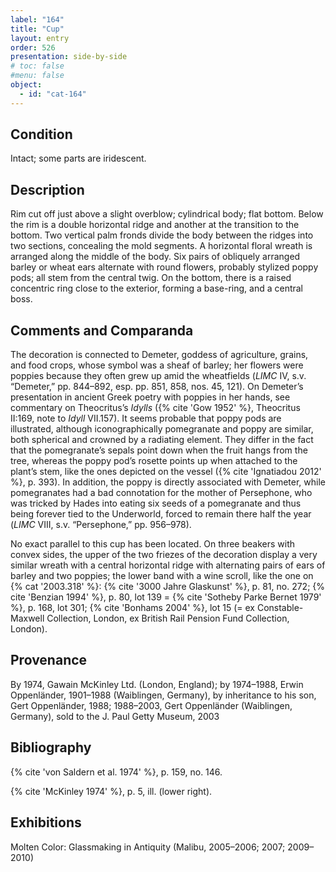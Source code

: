 ```yaml
---
label: "164"
title: "Cup"
layout: entry
order: 526
presentation: side-by-side
# toc: false
#menu: false 
object:
  - id: "cat-164"
---
```


## Condition

Intact; some parts are iridescent.

## Description

Rim cut off just above a slight overblow; cylindrical body; flat bottom. Below the rim is a double horizontal ridge and another at the transition to the bottom. Two vertical palm fronds divide the body between the ridges into two sections, concealing the mold segments. A horizontal floral wreath is arranged along the middle of the body. Six pairs of obliquely arranged barley or wheat ears alternate with round flowers, probably stylized poppy pods; all stem from the central twig. On the bottom, there is a raised concentric ring close to the exterior, forming a base-ring, and a central boss.

## Comments and Comparanda

The decoration is connected to Demeter, goddess of agriculture, grains, and food crops, whose symbol was a sheaf of barley; her flowers were poppies because they often grew up amid the wheatfields (*LIMC* IV, s.v. “Demeter,” pp. 844–892, esp. pp. 851, 858, nos. 45, 121). On Demeter’s presentation in ancient Greek poetry with poppies in her hands, see commentary on Theocritus’s *Idylls* ({% cite 'Gow 1952' %}, Theocritus II:169, note to *Idyll* VII.157). It seems probable that poppy pods are illustrated, although iconographically pomegranate and poppy are similar, both spherical and crowned by a radiating element. They differ in the fact that the pomegranate’s sepals point down when the fruit hangs from the tree, whereas the poppy pod’s rosette points up when attached to the plant’s stem, like the ones depicted on the vessel ({% cite 'Ignatiadou 2012' %}, p. 393). In addition, the poppy is directly associated with Demeter, while pomegranates had a bad connotation for the mother of Persephone, who was tricked by Hades into eating six seeds of a pomegranate and thus being forever tied to the Underworld, forced to remain there half the year (*LIMC* VIII, s.v. “Persephone,” pp. 956–978).

No exact parallel to this cup has been located. On three beakers with convex sides, the upper of the two friezes of the decoration display a very similar wreath with a central horizontal ridge with alternating pairs of ears of barley and two poppies; the lower band with a wine scroll, like the one on {% cat '2003.318' %}: {% cite '3000 Jahre Glaskunst' %}, p. 81, no. 272; {% cite 'Benzian 1994' %}, p. 80, lot 139 = {% cite 'Sotheby Parke Bernet 1979' %}, p. 168, lot 301; {% cite 'Bonhams 2004' %}, lot 15 (= ex Constable-Maxwell Collection, London, ex British Rail Pension Fund Collection, London).

## Provenance

By 1974, Gawain McKinley Ltd. (London, England); by 1974–1988, Erwin Oppenländer, 1901–1988 (Waiblingen, Germany), by inheritance to his son, Gert Oppenländer, 1988; 1988–2003, Gert Oppenländer (Waiblingen, Germany), sold to the J. Paul Getty Museum, 2003

## Bibliography

{% cite 'von Saldern et al. 1974' %}, p. 159, no. 146.

{% cite 'McKinley 1974' %}, p. 5, ill. (lower right).

## Exhibitions

Molten Color: Glassmaking in Antiquity (Malibu, 2005–2006; 2007; 2009–2010)